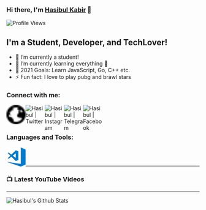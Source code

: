 ### Hi there, I'm [Hasibul Kabir][website] 👋


![Profile Views](https://hits.seeyoufarm.com/api/count/incr/badge.svg?url=https://github.com/hasibulkabir/&title=Profile%20Views)


## I'm a Student, Developer, and TechLover!
- 🔭 I’m currently a student!
- 🌱 I’m currently learning everything 🤣
- 🥅 2021 Goals: Learn JavaScript, Go, C++ etc.
- ⚡ Fun fact: I love to play pubg and brawl stars

### Connect with me:

[<img align="left" alt="hasibul.xyz" width="50px" src="https://raw.githubusercontent.com/iconic/open-iconic/master/svg/globe.svg" />][website]
<!-- [<img align="left" alt="Hasibul | YouTube" width="22px" src="https://cdn.jsdelivr.net/npm/simple-icons@v3/icons/youtube.svg" />][youtube] -->
[<img align="left" alt="Hasibul | Twitter" width="50px" src="https://cdn.jsdelivr.net/npm/simple-icons@v3/icons/twitter.svg" />][twitter]
[<img align="left" alt="Hasibul | Instagram" width="50px" src="https://cdn.jsdelivr.net/npm/simple-icons@v3/icons/instagram.svg" />][instagram]
[<img align="left" alt="Hasibul | Telegram" width="50px" src="https://cdn.jsdelivr.net/npm/simple-icons@v3/icons/telegram.svg" />][telegram]
[<img align="left" alt="Hasibul | Facebook" width="50px" src="https://cdn.jsdelivr.net/npm/simple-icons@v3/icons/facebook.svg" />][facebook]


<br />
<br />
<br />

### Languages and Tools:

[<img align="left" alt="Visual Studio Code" width="50px" src="https://raw.githubusercontent.com/github/explore/80688e429a7d4ef2fca1e82350fe8e3517d3494d/topics/visual-studio-code/visual-studio-code.png" />][website]


<br />
<br />

---

### 📺 Latest YouTube Videos
<!-- YOUTUBE:START -->
<!-- YOUTUBE:END -->

---


<img align="left" alt="Hasibul's Github Stats" src="https://github-readme-stats.vercel.app/api?username=hasibulkabir&show_icons=true&hide_border=true" />

[website]: https://hasibulkobir.me
[twitter]: https://twitter.com/MdHasibulKabir
[instagram]: https://instagram.com/HasibulKobir
[telegram]: https://t.me/HasibulKobir
[facebook]: https://facebook.com/hasibul.kobir.92
<!-- [youtube]: https://youtube.com/ -->
